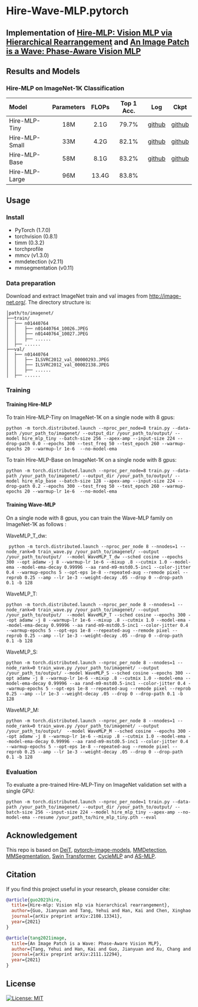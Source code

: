 # Hire-Wave-MLP.pytorch


## Implementation of [Hire-MLP: Vision MLP via Hierarchical Rearrangement](https://arxiv.org/pdf/2108.13341.pdf) and [An Image Patch is a Wave: Phase-Aware Vision MLP](https://arxiv.org/pdf/2111.12294.pdf)


## Results and Models

### Hire-MLP on ImageNet-1K Classification

| Model                | Parameters | FLOPs    | Top 1 Acc. | Log | Ckpt |
| :------------------- | :--------: | :------: | :--------: | :------: | :------: |
| Hire-MLP-Tiny        | 18M        |  2.1G    |  79.7%     | [github](https://github.com/ggjy/Hire-Wave-MLP.pytorch/releases/download/log/hire-mlp-tiny-log.txt) | [github](https://github.com/ggjy/Hire-Wave-MLP.pytorch/releases/download/log/hire_mlp_tiny.pth) |
| Hire-MLP-Small       | 33M        |  4.2G    |  82.1%     | [github](https://github.com/ggjy/Hire-Wave-MLP.pytorch/releases/download/log/hire-mlp-small-log.txt) | [github](https://github.com/ggjy/Hire-Wave-MLP.pytorch/releases/download/log/hire_mlp_small.pth) |
| Hire-MLP-Base        | 58M        |  8.1G    |  83.2%     | [github](https://github.com/ggjy/Hire-Wave-MLP.pytorch/releases/download/log/hire-mlp-base-log.txt) | [github](https://github.com/ggjy/Hire-Wave-MLP.pytorch/releases/download/log/hire_mlp_base.pth) |
| Hire-MLP-Large       | 96M        |  13.4G   |  83.8%     | | |



## Usage

### Install

- PyTorch (1.7.0)
- torchvision (0.8.1)
- timm (0.3.2)
- torchprofile
- mmcv (v1.3.0)
- mmdetection (v2.11)
- mmsegmentation (v0.11)

### Data preparation

Download and extract ImageNet train and val images from http://image-net.org/.
The directory structure is:

```
│path/to/imagenet/
├──train/
│  ├── n01440764
│  │   ├── n01440764_10026.JPEG
│  │   ├── n01440764_10027.JPEG
│  │   ├── ......
│  ├── ......
├──val/
│  ├── n01440764
│  │   ├── ILSVRC2012_val_00000293.JPEG
│  │   ├── ILSVRC2012_val_00002138.JPEG
│  │   ├── ......
│  ├── ......
```

### Training

#### Training Hire-MLP

To train Hire-MLP-Tiny on ImageNet-1K on a single node with 8 gpus:

```python -m torch.distributed.launch --nproc_per_node=8 train.py --data-path /your_path_to/imagenet/ --output_dir /your_path_to/output/ --model hire_mlp_tiny --batch-size 256 --apex-amp --input-size 224 --drop-path 0.0 --epochs 300 --test_freq 50 --test_epoch 260 --warmup-epochs 20 --warmup-lr 1e-6  --no-model-ema```

To train Hire-MLP-Base on ImageNet-1K on a single node with 8 gpus:

```python -m torch.distributed.launch --nproc_per_node=8 train.py --data-path /your_path_to/imagenet/ --output_dir /your_path_to/output/ --model hire_mlp_base --batch-size 128 --apex-amp --input-size 224 --drop-path 0.2 --epochs 300 --test_freq 50 --test_epoch 260 --warmup-epochs 20 --warmup-lr 1e-6  --no-model-ema```

#### Training Wave-MLP

On a single node with 8 gpus, you can train the Wave-MLP family on ImageNet-1K as follows :

WaveMLP_T_dw:

``` python -m torch.distributed.launch --nproc_per_node 8 --nnodes=1 --node_rank=0 train_wave.py /your_path_to/imagenet/ --output /your_path_to/output/  --model WaveMLP_T_dw --sched cosine --epochs 300 --opt adamw -j 8 --warmup-lr 1e-6 --mixup .8 --cutmix 1.0 --model-ema --model-ema-decay 0.99996 --aa rand-m9-mstd0.5-inc1 --color-jitter 0.4 --warmup-epochs 5 --opt-eps 1e-8 --repeated-aug --remode pixel --reprob 0.25 --amp --lr 1e-3 --weight-decay .05 --drop 0 --drop-path 0.1 -b 128```

WaveMLP_T:

```python -m torch.distributed.launch --nproc_per_node 8 --nnodes=1 --node_rank=0 train_wave.py /your_path_to/imagenet/ --output /your_path_to/output/  --model WaveMLP_T --sched cosine --epochs 300 --opt adamw -j 8 --warmup-lr 1e-6 --mixup .8 --cutmix 1.0 --model-ema --model-ema-decay 0.99996 --aa rand-m9-mstd0.5-inc1 --color-jitter 0.4 --warmup-epochs 5 --opt-eps 1e-8 --repeated-aug --remode pixel --reprob 0.25 --amp --lr 1e-3 --weight-decay .05 --drop 0 --drop-path 0.1 -b 128```

WaveMLP_S:

```python -m torch.distributed.launch --nproc_per_node 8 --nnodes=1 --node_rank=0 train_wave.py /your_path_to/imagenet/ --output /your_path_to/output/ --model WaveMLP_S --sched cosine --epochs 300 --opt adamw -j 8 --warmup-lr 1e-6 --mixup .8 --cutmix 1.0 --model-ema --model-ema-decay 0.99996 --aa rand-m9-mstd0.5-inc1 --color-jitter 0.4 --warmup-epochs 5 --opt-eps 1e-8 --repeated-aug --remode pixel --reprob 0.25 --amp --lr 1e-3 --weight-decay .05 --drop 0 --drop-path 0.1 -b 128```

WaveMLP_M:

```python -m torch.distributed.launch --nproc_per_node 8 --nnodes=1 --node_rank=0 train_wave.py /your_path_to/imagenet/ --output /your_path_to/output/  --model WaveMLP_M --sched cosine --epochs 300 --opt adamw -j 8 --warmup-lr 1e-6 --mixup .8 --cutmix 1.0 --model-ema --model-ema-decay 0.99996 --aa rand-m9-mstd0.5-inc1 --color-jitter 0.4 --warmup-epochs 5 --opt-eps 1e-8 --repeated-aug --remode pixel --reprob 0.25 --amp --lr 1e-3 --weight-decay .05 --drop 0 --drop-path 0.1 -b 128```

### Evaluation

To evaluate a pre-trained Hire-MLP-Tiny on ImageNet validation set with a single GPU:

```python -m torch.distributed.launch --nproc_per_node=1 train.py --data-path /your_path_to/imagenet/ --output_dir /your_path_to/output/ --batch-size 256 --input-size 224 --model hire_mlp_tiny --apex-amp --no-model-ema --resume /your_path_to/hire_mlp_tiny.pth --eval```



## Acknowledgement
This repo is based on [DeiT](https://github.com/facebookresearch/deit), [pytorch-image-models](https://github.com/rwightman/pytorch-image-models), [MMDetection](https://github.com/open-mmlab/mmdetection), [MMSegmentation](https://github.com/open-mmlab/mmsegmentation), [Swin Transformer](https://github.com/microsoft/Swin-Transformer), [CycleMLP](https://github.com/ShoufaChen/CycleMLP) and [AS-MLP](https://github.com/svip-lab/AS-MLP).


## Citation

If you find this project useful in your research, please consider cite:

```bibtex
@article{guo2021hire,
  title={Hire-mlp: Vision mlp via hierarchical rearrangement},
  author={Guo, Jianyuan and Tang, Yehui and Han, Kai and Chen, Xinghao and Wu, Han and Xu, Chao and Xu, Chang and Wang, Yunhe},
  journal={arXiv preprint arXiv:2108.13341},
  year={2021}
}
```

```bibtex
@article{tang2021image,
  title={An Image Patch is a Wave: Phase-Aware Vision MLP},
  author={Tang, Yehui and Han, Kai and Guo, Jianyuan and Xu, Chang and Li, Yanxi and Xu, Chao and Wang, Yunhe},
  journal={arXiv preprint arXiv:2111.12294},
  year={2021}
}
```

## License

[![License: MIT](https://img.shields.io/badge/License-MIT-yellow.svg)](https://opensource.org/licenses/MIT)
